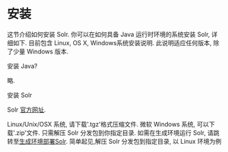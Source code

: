 # 安装

这节介绍如何安装 Solr. 你可以在如何具备 Java 运行时环境的系统安装 Solr, 详细如下. 目前包含 Linux, OS X, Windows系统安装说明. 此说明适应任何版本, 除了少量 Windows 版本.

安装 Java?

略.

安装 Solr

Solr [官方网址](http://lucene.apache.org/solr/).

Linux/Unix/OSX 系统, 请下载'.tgz'格式压缩文件. 微软 Windows 系统, 可以下载'.zip'文件.
只需解压 Solr 分发包到你指定目录. 如需在生成环境运行 Solr, 请跳转至[生成环境部署Solr](Taking_Solr_to_Production). 简单起见,解压 Solr 分发包到指定目录, 以 Linux 环境为例 